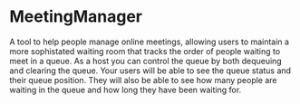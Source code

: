 # MeetingManager
A tool to help people manage online meetings, allowing users to maintain a more sophistated waiting room
that tracks the order of people waiting to meet in a queue.
As a host you can control the queue by both dequeuing and clearing the queue. Your users will be able to see the
queue status and their queue position.
They will also be able to see how many people are waiting in the queue and how long they have been waiting for.
